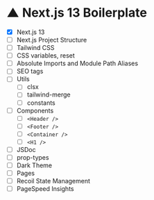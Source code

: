 # ▲ Next.js 13 Boilerplate

- [x] Next.js 13
- [ ] Next.js Project Structure
- [ ] Tailwind CSS
- [ ] CSS variables, reset
- [ ] Absolute Imports and Module Path Aliases
- [ ] SEO tags
- [ ] Utils
  - [ ] clsx
  - [ ] tailwind-merge
  - [ ] constants
- [ ] Components
  - [ ] `<Header />`
  - [ ] `<Footer />`
  - [ ] `<Container />`
  - [ ] `<H1 />`
- [ ] JSDoc
- [ ] prop-types
- [ ] Dark Theme
- [ ] Pages
- [ ] Recoil State Management
- [ ] PageSpeed Insights

